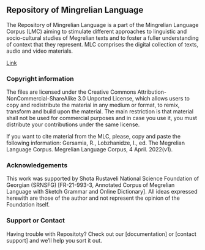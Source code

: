## Repository of Mingrelian Language

The Repository of Mingrelian Language is a part of the Mingrelian Language Corpus (LMC) aiming to stimulate different approaches to linguistic and socio-cultural studies of Megrelian texts and to foster a fuller understanding of context that they represent. MLC comprises the digital collection of texts, audio and video materials.

[Link](https://irinalobzhanidze.com/megrelian/index1.html)

### Copyright information
The files are licensed under the Creative Commons Attribution-NonCommercial-ShareAlike 3.0 Unported License, which allows users to copy and redistribute the material in any medium or format, to remix, transform and build upon the material. The main restriction is that material shall not be used for commercial purposes and in case you use it, you must distribute your contributions under the same license.

If you want to cite material from the MLC, please, copy and paste the following information: Gersamia, R., Lobzhanidze, I., ed. The Megrelian Language Corpus. Megrelian Language Corpus, 4 April. 2022(v1).

### Acknowledgements

This work was supported by Shota Rustaveli National Science Foundation of Georgian (SRNSFG) [FR-21-993-3, Annotated Corpus of Megrelian Language with Sketch Grammar and Online Dictionary]. All ideas expressed herewith are those of the author and not represent the opinion of the Foundation itself.

### Support or Contact

Having trouble with Repositoty? Check out our [documentation] or [contact support] and we’ll help you sort it out.
